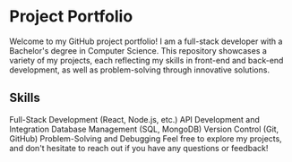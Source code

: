 # Project Portfolio
Welcome to my GitHub project portfolio! I am a full-stack developer with a Bachelor's degree in Computer Science. This repository showcases a variety of my projects, each reflecting my skills in front-end and back-end development, as well as problem-solving through innovative solutions.

## Skills
Full-Stack Development (React, Node.js, etc.)
API Development and Integration
Database Management (SQL, MongoDB)
Version Control (Git, GitHub)
Problem-Solving and Debugging
Feel free to explore my projects, and don't hesitate to reach out if you have any questions or feedback!
